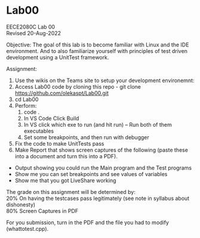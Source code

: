 # Lab00

EECE2080C Lab 00  
Revised 20-Aug-2022

Objective: The goal of this lab is to become familiar with Linux and the IDE environment.  And to also familiarize yourself with principles of test driven development using a UnitTest framework.

Assignment:
1.	Use the wikis on the Teams site to setup your development environemnt:  
1.	Access Lab00 code by cloning this repo - git clone https://github.com/olekaspt/Lab00.git
1.  cd Lab00
1.	Perform:  
    1.	code .  
    1.	In VS Code Click Build  
    1.	In VS click which exe to run (and hit run) – Run both of them executables  
    1.	Set some breakpoints, and then run with debugger  
1.	Fix the code to make UnitTests pass  
1.	Make Report that shows screen captures of the following (paste these into a document and turn this into a PDF).  
-	Output showing you could run the Main program and the Test programs  
-	Show me you can set breakpoints and see values of variables  
-	Show me that you got LiveShare working   

The grade on this assignment will be determined by:  
20% On having the testcases pass legitimately (see note in syllabus about dishonesty)  
80% Screen Captures in PDF  

For you submission, turn in the PDF and the file you had to modify (whattotest.cpp).  
